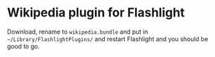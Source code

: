 Wikipedia plugin for Flashlight
===============================

Download, rename to `wikipedia.bundle` and put in `~/Library/FlashlightPlugins/` and restart Flashlight and you should be good to go.
